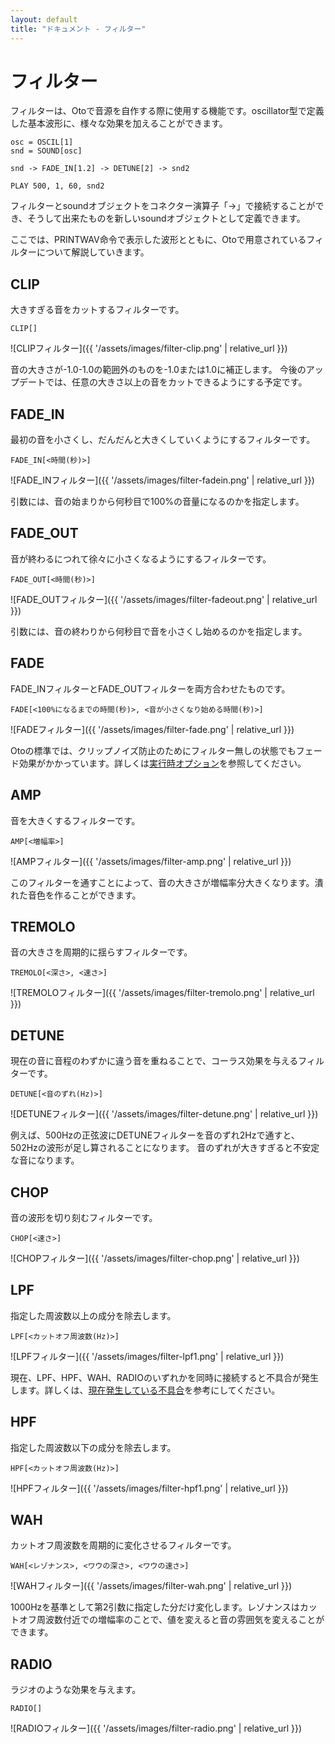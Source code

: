 ```yaml
---
layout: default
title: "ドキュメント - フィルター"
---
```


# フィルター

フィルターは、Otoで音源を自作する際に使用する機能です。oscillator型で定義した基本波形に、様々な効果を加えることができます。

```basic
osc = OSCIL[1]
snd = SOUND[osc]

snd -> FADE_IN[1.2] -> DETUNE[2] -> snd2

PLAY 500, 1, 60, snd2
```

フィルターとsoundオブジェクトをコネクター演算子「->」で接続することができ、そうして出来たものを新しいsoundオブジェクトとして定義できます。

ここでは、PRINTWAV命令で表示した波形とともに、Otoで用意されているフィルターについて解説していきます。

<h2 id="clip">CLIP</h2>

大きすぎる音をカットするフィルターです。

```basic
CLIP[]
```
![CLIPフィルター]({{ '/assets/images/filter-clip.png' | relative_url }})

音の大きさが-1.0-1.0の範囲外のものを-1.0または1.0に補正します。
今後のアップデートでは、任意の大きさ以上の音をカットできるようにする予定です。

<h2 id="fadein">FADE_IN</h2>

最初の音を小さくし、だんだんと大きくしていくようにするフィルターです。

```basic
FADE_IN[<時間(秒)>]
```
![FADE_INフィルター]({{ '/assets/images/filter-fadein.png' | relative_url }})

引数には、音の始まりから何秒目で100%の音量になるのかを指定します。

<h2 id="fadeout">FADE_OUT</h2>

音が終わるにつれて徐々に小さくなるようにするフィルターです。

```basic
FADE_OUT[<時間(秒)>]
```
![FADE_OUTフィルター]({{ '/assets/images/filter-fadeout.png' | relative_url }})

引数には、音の終わりから何秒目で音を小さくし始めるのかを指定します。

<h2 id="fade">FADE</h2>

FADE_INフィルターとFADE_OUTフィルターを両方合わせたものです。

```basic
FADE[<100%になるまでの時間(秒)>, <音が小さくなり始める時間(秒)>]
```
![FADEフィルター]({{ '/assets/images/filter-fade.png' | relative_url }})

Otoの標準では、クリップノイズ防止のためにフィルター無しの状態でもフェード効果がかかっています。詳しくは<a href="option.html">実行時オプション</a>を参照してください。

<h2 id="amp">AMP</h2>

音を大きくするフィルターです。

```basic
AMP[<増幅率>]
```
![AMPフィルター]({{ '/assets/images/filter-amp.png' | relative_url }})

このフィルターを通すことによって、音の大きさが増幅率分大きくなります。潰れた音色を作ることができます。

<h2 id="tremolo">TREMOLO</h2>

音の大きさを周期的に揺らすフィルターです。

```basic
TREMOLO[<深さ>, <速さ>]
```
![TREMOLOフィルター]({{ '/assets/images/filter-tremolo.png' | relative_url }})

<h2 id="detune">DETUNE</h2>

現在の音に音程のわずかに違う音を重ねることで、コーラス効果を与えるフィルターです。

```basic
DETUNE[<音のずれ(Hz)>]
```
![DETUNEフィルター]({{ '/assets/images/filter-detune.png' | relative_url }})

例えば、500Hzの正弦波にDETUNEフィルターを音のずれ2Hzで通すと、502Hzの波形が足し算されることになります。
音のずれが大きすぎると不安定な音になります。

<h2 id="chop">CHOP</h2>

音の波形を切り刻むフィルターです。

```basic
CHOP[<速さ>]
```
![CHOPフィルター]({{ '/assets/images/filter-chop.png' | relative_url }})

<h2 id="lpf">LPF</h2>

指定した周波数以上の成分を除去します。

```basic
LPF[<カットオフ周波数(Hz)>]
```
![LPFフィルター]({{ '/assets/images/filter-lpf1.png' | relative_url }})

現在、LPF、HPF、WAH、RADIOのいずれかを同時に接続すると不具合が発生します。詳しくは、<a href="issue.html">現在発生している不具合</a>を参考にしてください。

<h2 id="hpf">HPF</h2>

指定した周波数以下の成分を除去します。

```basic
HPF[<カットオフ周波数(Hz)>]
```
![HPFフィルター]({{ '/assets/images/filter-hpf1.png' | relative_url }})

<h2 id="wah">WAH</h2>

カットオフ周波数を周期的に変化させるフィルターです。

```basic
WAH[<レゾナンス>, <ワウの深さ>, <ワウの速さ>]
```
![WAHフィルター]({{ '/assets/images/filter-wah.png' | relative_url }})

1000Hzを基準として第2引数に指定した分だけ変化します。レゾナンスはカットオフ周波数付近での増幅率のことで、値を変えると音の雰囲気を変えることができます。

<h2 id="radio">RADIO</h2>

ラジオのような効果を与えます。

```basic
RADIO[]
```
![RADIOフィルター]({{ '/assets/images/filter-radio.png' | relative_url }})
